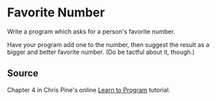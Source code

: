 # Favorite Number

Write a program which asks for a person's favorite number.

Have your program add one to the number, then suggest the result as a bigger and better favorite number. (Do be tactful about it, though.)

## Source
Chapter 4 in Chris Pine's online [Learn to Program](http://pine.fm/LearnToProgram/?Chapter=04) tutorial.


